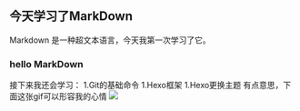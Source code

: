 ## 今天学习了MarkDown
Markdown 是一种超文本语言，今天我第一次学习了它。
### hello MarkDown
接下来我还会学习：
1.Git的基础命令
1.Hexo框架
1.Hexo更换主题
有点意思，下面这张gif可以形容我的心情
![](https://qgt-style.oss-cn-hangzhou.aliyuncs.com/newcoursep4/g1/g1-2-2/tenor.gif)
